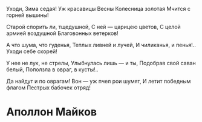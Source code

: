 Уходи, Зима седая!
Уж красавицы Весны
Колесница золотая
Мчится с горней вышины!

Старой спорить ли, тщедушной,
С ней — царицею цветов,
С целой армией воздушной
Благовонных ветерков!


А что шума, что гуденья,
Теплых ливней и лучей,
И чиликанья, и пенья!..
Уходи себе скорей!

У нее не лук, не стрелы,
Улыбнулась лишь — и ты,
Подобрав свой саван белый,
Поползла в овраг, в кусты!..

Да найдут и по оврагам!
Вон — уж пчел рои шумят,
И летит победным флагом
Пестрых бабочек отряд!

# Аполлон Майков
